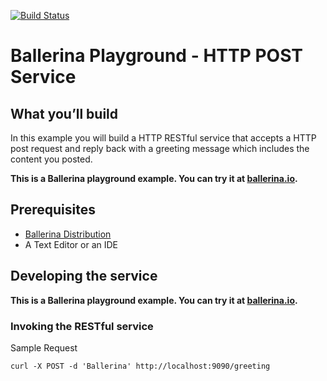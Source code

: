 [![Build Status](https://travis-ci.org/ballerina-guides/playground-post-service.svg?branch=master)](https://travis-ci.org/ballerina-guides/playground-post-service)

# Ballerina Playground - HTTP POST Service

## <a name="what-you-build"></a> What you’ll build 

In this example you will build a HTTP RESTful service that accepts a HTTP post request and reply back with a 
greeting message which includes the content you posted. 

**This is a Ballerina playground example. You can try it at  [ballerina.io](https://ballerina.io).**
 
## <a name="pre-req"></a> Prerequisites
- [Ballerina Distribution](https://github.com/ballerina-lang/ballerina/blob/master/docs/quick-tour.md)
- A Text Editor or an IDE 

## <a name="developing-service"></a> Developing the service 

**This is a Ballerina playground example. You can try it at  [ballerina.io](https://ballerina.io).**
 
### <a name="invoking"></a> Invoking the RESTful service  
 
Sample Request 
```
curl -X POST -d 'Ballerina' http://localhost:9090/greeting
```
